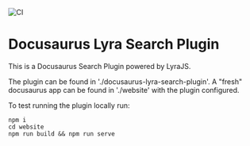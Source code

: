 ![CI](https://github.com/nearform/docusaurus-lyra-search-plugin/actions/workflows/ci.yml/badge.svg?event=push)

# Docusaurus Lyra Search Plugin

This is a Docusaurus Search Plugin powered by LyraJS.

The plugin can be found in './docusaurus-lyra-search-plugin'. A "fresh" docusaurus app can be found in './website' with the plugin configured.

To test running the plugin locally run:

```
npm i
cd website
npm run build && npm run serve
```
